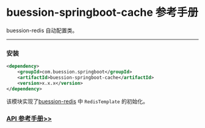 # buession-springboot-cache 参考手册


buession-redis 自动配置类。


---


### 安装

```xml
<dependency>
    <groupId>com.buession.springboot</groupId>
    <artifactId>buession-springboot-cache</artifactId>
    <version>x.x.x</version>
</dependency>
```

该模块实现了[buession-redis](https://www.buession.com/manual/2.0/redis/index.html) 中 `RedisTemplate` 的初始化。


### [API 参考手册>>](https://javadoc.io/static/com.buession.springboot/buession-springboot-cache/2.0.2/)